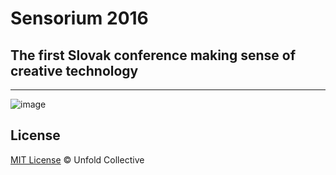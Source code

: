 # Sensorium 2016

## The first Slovak conference making sense of creative technology

---

![image](http://sensorium.is/images/sensorium-circle.png)

## License

[MIT License](http://braziljs.mit-license.org/) © Unfold Collective
